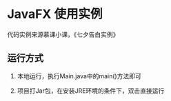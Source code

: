 # JavaFX 使用实例

代码实例来源慕课小课，《七夕告白实例》

## 运行方式

1. 本地运行，执行Main.java中的main()方法即可

2. 项目打Jar包，在安装JRE环境的条件下，双击直接运行